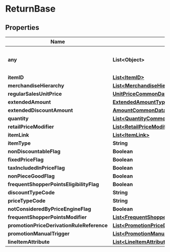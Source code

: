 # ReturnBase

## Properties
Name | Type | Description | Notes
------------ | ------------- | ------------- | -------------
**any** | **List&lt;Object&gt;** | This is currently not supported. |  [optional]
**itemID** | [**List&lt;ItemID&gt;**](ItemID.md) |  |  [optional]
**merchandiseHierarchy** | [**List&lt;MerchandiseHierarchyCommonData&gt;**](MerchandiseHierarchyCommonData.md) |  |  [optional]
**regularSalesUnitPrice** | [**UnitPriceCommonData**](UnitPriceCommonData.md) |  |  [optional]
**extendedAmount** | [**ExtendedAmountType**](ExtendedAmountType.md) |  |  [optional]
**extendedDiscountAmount** | [**AmountCommonData**](AmountCommonData.md) |  |  [optional]
**quantity** | [**List&lt;QuantityCommonData&gt;**](QuantityCommonData.md) |  |  [optional]
**retailPriceModifier** | [**List&lt;RetailPriceModifierDomainSpecific&gt;**](RetailPriceModifierDomainSpecific.md) |  |  [optional]
**itemLink** | [**List&lt;ItemLink&gt;**](ItemLink.md) |  |  [optional]
**itemType** | **String** |  |  [optional]
**nonDiscountableFlag** | **Boolean** |  |  [optional]
**fixedPriceFlag** | **Boolean** |  |  [optional]
**taxIncludedInPriceFlag** | **Boolean** |  |  [optional]
**nonPieceGoodFlag** | **Boolean** |  |  [optional]
**frequentShopperPointsEligibilityFlag** | **Boolean** |  |  [optional]
**discountTypeCode** | **String** |  |  [optional]
**priceTypeCode** | **String** |  |  [optional]
**notConsideredByPriceEngineFlag** | **Boolean** |  |  [optional]
**frequentShopperPointsModifier** | [**List&lt;FrequentShopperPointsModifierType&gt;**](FrequentShopperPointsModifierType.md) |  |  [optional]
**promotionPriceDerivationRuleReference** | [**List&lt;PromotionPriceDerivationRuleReferenceType&gt;**](PromotionPriceDerivationRuleReferenceType.md) |  |  [optional]
**promotionManualTrigger** | [**List&lt;PromotionManualTriggerType&gt;**](PromotionManualTriggerType.md) |  |  [optional]
**lineItemAttribute** | [**List&lt;LineItemAttributeType&gt;**](LineItemAttributeType.md) |  |  [optional]
